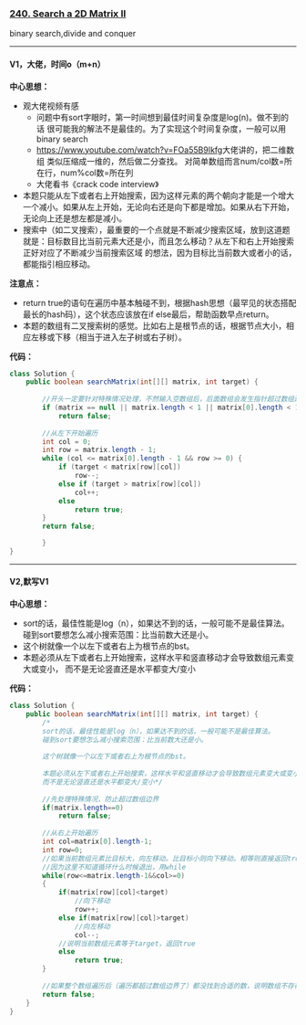 ### [240. Search a 2D Matrix II](https://leetcode.com/problems/search-a-2d-matrix-ii/)

binary search,divide and conquer

---

#### V1，大佬，时间o（m+n）

**中心思想：**
- 观大佬视频有感
  - 问题中有sort字眼时，第一时间想到最佳时间复杂度是log(n)。做不到的话
       很可能我的解法不是最佳的。为了实现这个时间复杂度，一般可以用binary search
  - <https://www.youtube.com/watch?v=FOa55B9Ikfg>大佬讲的，把二维数组
       类似压缩成一维的，然后做二分查找。
       对简单数组而言num/col数=所在行，num%col数=所在列
  - 大佬看书《crack code interview》
- 本题只能从左下或者右上开始搜索，因为这样元素的两个朝向才能是一个增大一个减小。如果从左上开始，无论向右还是向下都是增加。如果从右下开始，无论向上还是想左都是减小。
- 搜索中（如二叉搜索），最重要的一个点就是不断减少搜索区域，放到这道题就是：目标数目比当前元素大还是小，而且怎么移动？从左下和右上开始搜索正好对应了不断减少当前搜索区域
的想法，因为目标比当前数大或者小的话，都能指引相应移动。

**注意点：**
- return true的语句在遍历中基本触碰不到，根据hash思想（最罕见的状态搭配最长的hash码），这个状态应该放在if else最后，帮助函数早点return。
- 本题的数组有二叉搜索树的感觉。比如右上是根节点的话，根据节点大小，相应左移或下移（相当于进入左子树或右子树）。

**代码：**
```java
class Solution {
    public boolean searchMatrix(int[][] matrix, int target) {
        
        //开头一定要针对特殊情况处理，不然输入空数组后，后面数组会发生指针超过数组边界的错误
        if (matrix == null || matrix.length < 1 || matrix[0].length < 1)
            return false;
        
        //从左下开始遍历
        int col = 0;
        int row = matrix.length - 1;
        while (col <= matrix[0].length - 1 && row >= 0) {                
            if (target < matrix[row][col])
                row--;
            else if (target > matrix[row][col])
                col++;
            else
                return true;
        }
        return false; 

        }
}
```

---

#### V2,默写V1

**中心思想：**
- sort的话，最佳性能是log（n），如果达不到的话，一般可能不是最佳算法。
碰到sort要想怎么减小搜索范围：比当前数大还是小。
- 这个树就像一个以左下或者右上为根节点的bst。
- 本题必须从左下或者右上开始搜索，这样水平和竖直移动才会导致数组元素变大或变小，
而不是无论竖直还是水平都变大/变小

**代码：**
```java
class Solution {
    public boolean searchMatrix(int[][] matrix, int target) {
        /*
        sort的话，最佳性能是log（n），如果达不到的话，一般可能不是最佳算法。
        碰到sort要想怎么减小搜索范围：比当前数大还是小。
        
        这个树就像一个以左下或者右上为根节点的bst。
        
        本题必须从左下或者右上开始搜索，这样水平和竖直移动才会导致数组元素变大或变小，
        而不是无论竖直还是水平都变大/变小*/
        
        //先处理特殊情况，防止超过数组边界
        if(matrix.length==0)
            return false;
        
        //从右上开始遍历
        int col=matrix[0].length-1;
        int row=0;
        //如果当前数组元素比目标大，向左移动。比目标小则向下移动。相等则直接返回true。
        //因为这里不知道循环什么时候退出，用while
        while(row<=matrix.length-1&&col>=0)
        {
            if(matrix[row][col]<target)
                //向下移动
                row++;
            else if(matrix[row][col]>target)
                //向左移动
                col--;
            //说明当前数组元素等于target，返回true
            else
                return true;
        }
        
        //如果整个数组遍历后（遍历都超过数组边界了）都没找到合适的数，说明数组不存在这个数
        return false;
    }
}
